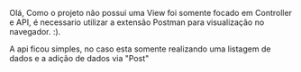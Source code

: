 Olá, 
Como o projeto não possui uma View foi somente focado em Controller e API, é necessario utilizar a extensão Postman para visualização no navegador. :).

A api ficou simples, no caso esta somente realizando uma listagem de dados e a adição de dados via "Post"
